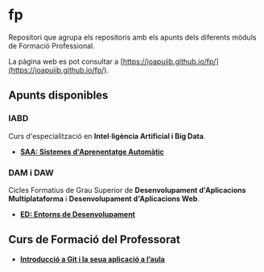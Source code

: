 # fp
Repositori que agrupa els repositoris amb els apunts dels diferents mòduls de Formació Professional.

La pàgina web es pot consultar a [https://joapuiib.github.io/fp/](https://joapuiib.github.io/fp/).

## Apunts disponibles

### IABD
Curs d'especialització en __Intel·ligència Artificial i Big Data__.

- __[SAA: Sistemes d'Aprenentatge Automàtic](https://github.com/joapuiib/iabd-saa)__

### DAM i DAW
Cicles Formatius de Grau Superior de __Desenvolupament d'Aplicacions Multiplataforma__ i __Desenvolupament d'Aplicacions Web__.

- __[ED: Entorns de Desenvolupament](https://github.com/joapuiib/daw-ed)__

## Curs de Formació del Professorat
- __[Introducció a Git i la seua aplicació a l’aula](https://joapuiib.github.io/curs-git/)__
